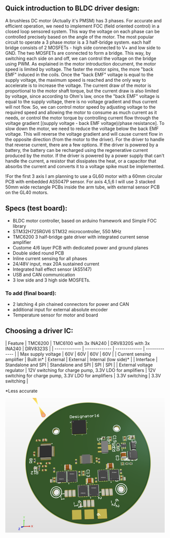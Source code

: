 ## Quick introduction to BLDC driver design:
A brushless DC motor (Actually it's PMSM) has 3 phases. For accurate and efficient operation, we need to implement FOC (field oriented control) in a closed loop sensored system. This way the voltage on each phase can be controlled precisely based on the angle of the motor.
The most popular circuit to operate a 3 phase motor is a 3 half-bridge system. each half bridge consists of 2 MOSFETs - high side connected to V+ and low side to GND. The two MOSFETs are connected to form a bridge. This way, by switching each side on and off, we can control the voltage on the bridge using PWM.
As explained in the motor introduction document, the motor speed is limited by voltage. The faster the motor spins, the more "back EMF" induced in the coils. Once the "back EMF" voltage is equal to the supply voltage, the maximum speed is reached and the only way to accelerate is to increase the voltage. The current draw of the motor is proportional to the motor shaft torque, but the current draw is also limited by voltage, since according to Ohm's law, once the "back EMF" voltage is equal to the supply voltage, there is no voltage gradient and thus current will not flow. So, we can control motor speed by adjusting voltage to the required speed and allowing the motor to consume as much current as it needs, or control the motor torque by controlling current flow through the voltage gradient [(supply voltage - back EMF voltage)/phase resistance].
To slow down the motor, we need to reduce the voltage below the back EMF voltage. This will reverse the voltage gradient and will cause current flow in the opposite direction (from the motor to the driver). For the driver to handle that reverse current, there are a few options. If the driver is powered by a battery, the battery can be recharged using the regenerative current produced by the motor. If the driver is powered by a power supply that can't handle the current, a resistor that dissipates the heat, or a capacitor that absorbs the current and converts it to a voltage spike must be implemented.

!For the first 3 axis I am planning to use a GL60 motor with a 60mm circular PCB with embedded AS5047P sensor. For axis 4,5,6 I will use 3 stacked 50mm wide rectangle PCBs inside the arm tube, with external sensor PCB on the GL40 motors.

## Specs (test board):
- BLDC motor controller, based on arduino framework and Simple FOC library
- STM32H725RGV6 STM32 microcontroller, 550 MHz
- TMC6200 3 half-bridge gate driver with integrated current sense amplifier
- Custome 4/6 layer PCB with dedicated power and ground planes
- Double sided round PCB
- Inline current sensing for all phases
- 24/48V input, max 20A sustained current
- Integrated hall effect sensor (AS5147)
- USB and CAN communication
- 3 low side and 3 high side MOSFETs.
### To add (final board):
- 2 latching 4 pin chained connectors for power and CAN
- additional input for external absolute encoder
- Temperature sensor for motor and board


## Choosing a driver IC:

| Feature  | TMC6200 | TMC6100 with 3x INA240 | DRV8320S with 3x INA240 | DRV8323S |
| ------------- | ------------- | ------------- | ------------- |
| Max supply voltage | 60V | 60V | 60V | 60V |
| Current sensing amplifier | Built in* | External | External | Internal (low side)* | 
| Interface | Standalone and SPI | Standalone and SPI | SPI | SPI |
| External voltage regulator | 12V switching for charge pump, 3.3V LDO for amplifiers | 12V switching for charge pump, 3.3V LDO for amplifiers | 3.3V switching | 3.3V switching |

*Less accurate

![Test station](https://github.com/nadavelkabets/Robot-Arm/blob/main/controller/SCR-20230510-wyj.png)

